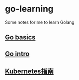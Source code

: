 # go-learning
Some notes for me to learn Golang
## [Go basics](https://tour.go-zh.org/basics/1)
## [Go intro](https://www.golang-book.com/books/intro)
## [Kubernetes指南](https://feisky.gitbooks.io/kubernetes/)
